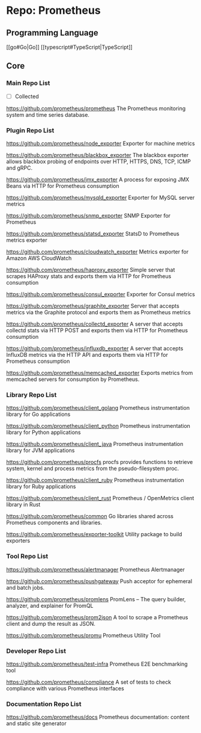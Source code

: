 # Repo: Prometheus
## Programming Language
[[go#Go|Go]] [[typescript#TypeScript|TypeScript]] 
## Core

### Main Repo List

- [ ] Collected

https://github.com/prometheus/prometheus
The Prometheus monitoring system and time series database. 


### Plugin Repo List

https://github.com/prometheus/node_exporter
Exporter for machine metrics 

https://github.com/prometheus/blackbox_exporter
The blackbox exporter allows blackbox probing of endpoints over HTTP, HTTPS, DNS, TCP, ICMP and gRPC.

https://github.com/prometheus/jmx_exporter
A process for exposing JMX Beans via HTTP for Prometheus consumption

https://github.com/prometheus/mysqld_exporter
Exporter for MySQL server metrics

https://github.com/prometheus/snmp_exporter
SNMP Exporter for Prometheus

https://github.com/prometheus/statsd_exporter
StatsD to Prometheus metrics exporter

https://github.com/prometheus/cloudwatch_exporter
Metrics exporter for Amazon AWS CloudWatch

https://github.com/prometheus/haproxy_exporter
Simple server that scrapes HAProxy stats and exports them via HTTP for Prometheus consumption

https://github.com/prometheus/consul_exporter
Exporter for Consul metrics

https://github.com/prometheus/graphite_exporter
Server that accepts metrics via the Graphite protocol and exports them as Prometheus metrics

https://github.com/prometheus/collectd_exporter
A server that accepts collectd stats via HTTP POST and exports them via HTTP for Prometheus consumption

https://github.com/prometheus/influxdb_exporter
A server that accepts InfluxDB metrics via the HTTP API and exports them via HTTP for Prometheus consumption

https://github.com/prometheus/memcached_exporter
Exports metrics from memcached servers for consumption by Prometheus.


### Library Repo List

https://github.com/prometheus/client_golang
Prometheus instrumentation library for Go applications

https://github.com/prometheus/client_python
Prometheus instrumentation library for Python applications

https://github.com/prometheus/client_java
Prometheus instrumentation library for JVM applications

https://github.com/prometheus/procfs
procfs provides functions to retrieve system, kernel and process metrics from the pseudo-filesystem proc.

https://github.com/prometheus/client_ruby
Prometheus instrumentation library for Ruby applications

https://github.com/prometheus/client_rust
Prometheus / OpenMetrics client library in Rust

https://github.com/prometheus/common
Go libraries shared across Prometheus components and libraries.

https://github.com/prometheus/exporter-toolkit
Utility package to build exporters


### Tool Repo List

https://github.com/prometheus/alertmanager
Prometheus Alertmanager 

https://github.com/prometheus/pushgateway
Push acceptor for ephemeral and batch jobs. 

https://github.com/prometheus/promlens
PromLens – The query builder, analyzer, and explainer for PromQL

https://github.com/prometheus/prom2json
A tool to scrape a Prometheus client and dump the result as JSON.

https://github.com/prometheus/promu
Prometheus Utility Tool

### Developer Repo List

https://github.com/prometheus/test-infra
Prometheus E2E benchmarking tool

https://github.com/prometheus/compliance
A set of tests to check compliance with various Prometheus interfaces

### Documentation Repo List

https://github.com/prometheus/docs
Prometheus documentation: content and static site generator 